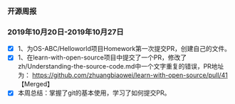 ### 开源周报

### 2019年10月20日-2019年10月27日

- [x] 1、为OS-ABC/Helloworld项目Homework第一次提交PR，创建自己的文件。
- [x] 1、在learn-with-open-source项目中提交了一个PR，修改了zh/Understanding-the-source-code.md中一个文字重复的错误，PR地址为： https://github.com/zhuangbiaowei/learn-with-open-source/pull/41 【Merged】
- [x] 本周总结：掌握了git的基本使用，学习了如何提交PR。